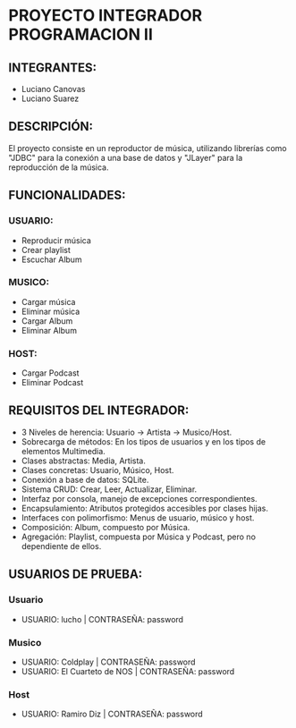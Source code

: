 # PROYECTO INTEGRADOR PROGRAMACION II
## INTEGRANTES:
- Luciano Canovas
- Luciano Suarez

## DESCRIPCIÓN:
El proyecto consiste en un reproductor de música, utilizando librerías como "JDBC" para la conexión a una base de datos y "JLayer" para la reproducción de la música.

## FUNCIONALIDADES:
### USUARIO:
- Reproducir música
- Crear playlist
- Escuchar Album
### MUSICO:
- Cargar música
- Eliminar música
- Cargar Album
- Eliminar Album
### HOST:
- Cargar Podcast
- Eliminar Podcast

## REQUISITOS DEL INTEGRADOR:
- 3 Niveles de herencia: Usuario -> Artista -> Musico/Host.
- Sobrecarga de métodos: En los tipos de usuarios y en los tipos de elementos Multimedia.
- Clases abstractas: Media, Artista.
- Clases concretas: Usuario, Músico, Host.
- Conexión a base de datos: SQLite.
- Sistema CRUD: Crear, Leer, Actualizar, Eliminar.
- Interfaz por consola, manejo de excepciones correspondientes.
- Encapsulamiento: Atributos protegidos accesibles por clases hijas.
- Interfaces con polimorfismo: Menus de usuario, músico y host.
- Composición: Album, compuesto por Música.
- Agregación: Playlist, compuesta por Música y Podcast, pero no dependiente de ellos.

## USUARIOS DE PRUEBA:
### Usuario
- USUARIO: lucho | CONTRASEÑA: password
### Musico
- USUARIO: Coldplay | CONTRASEÑA: password
- USUARIO: El Cuarteto de NOS | CONTRASEÑA: password
### Host
- USUARIO: Ramiro Diz | CONTRASEÑA: password